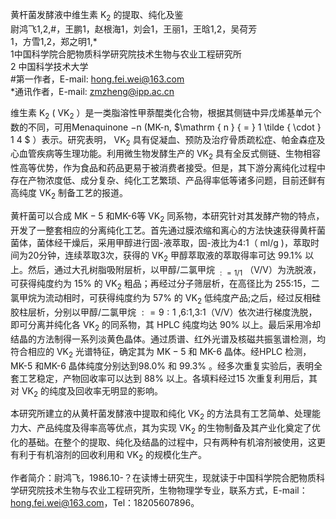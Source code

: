 黄杆菌发酵液中维生素 $\mathrm { K } _ { 2 }$ 的提取、纯化及鉴  
尉鸿飞1,2,#，王鹏1，赵根海1，刘会1，王丽1，王晗1,2，吴荷芳  
1，方雪1,2，郑之明1,\*  
1中国科学院合肥物质科学研究院技术生物与农业工程研究所  
2 中国科学技术大学  
#第一作者，E-mail: hong.fei.wei@163.com  
\*通讯作者，E-mail: zmzheng@ipp.ac.cn

维生素 $\mathrm { K _ { 2 } }$ ( $\mathrm { V K _ { 2 } }$ ）是一类脂溶性甲萘醌类化合物，根据其侧链中异戊烯基单元个数的不同，可用Menaquinone $- \mathrm { n }$ (MK-n, $\mathrm { n } { = } 1 \tilde { \cdot } 1 4 \$ ）表示。研究表明， $\mathrm { V K _ { 2 } }$ 具有促凝血、预防及治疗骨质疏松症、帕金森症及心血管疾病等生理功能。利用微生物发酵生产的 $\mathrm { V K _ { 2 } }$ 具有全反式侧链、生物相容性高等优势，作为食品和药品更易于被消费者接受。但是，其下游分离纯化过程中存在产物浓度低、成分复杂、纯化工艺繁琐、产品得率低等诸多问题，目前还鲜有高纯度 $\mathrm { V K _ { 2 } }$ 制备工艺的报道。

黄杆菌可以合成 $\mathrm { M K } { - } 5$ 和MK-6等 $\mathrm { V K _ { 2 } }$ 同系物，本研究针对其发酵产物的特点，开发了一整套相应的分离纯化工艺。首先通过膜浓缩和离心的方法快速获得黄杆菌菌体，菌体经干燥后，采用甲醇进行固-液萃取，固-液比为4:1（ $\mathrm { m l / g }$ )，萃取时间为20分钟，连续萃取3次，获得的 $\mathrm { V K _ { 2 } }$ 甲醇萃取液的萃取得率可达 $9 9 . 1 \%$ 以上。然后，通过大孔树脂吸附层析，以甲醇/二氯甲烷 $_ { : = 1 / 1 }$ （V/V）为洗脱液，可获得纯度约为 $1 5 \%$ 的 $\mathrm { V K _ { 2 } }$ 粗品；再经过分子筛层析，在高径比为 255:15，二氯甲烷为流动相时，可获得纯度约为 $5 7 \%$ 的 $\mathrm { V K _ { 2 } }$ 低纯度产品;之后，经过反相硅胶柱层析，分别以甲醇/二氯甲烷 $\scriptstyle : = 9 : 1$ ,6:1,3:1（V/V）依次进行梯度洗脱，即可分离并纯化各 $\mathrm { V K _ { 2 } }$ 的同系物，其 HPLC 纯度均达 $9 0 \%$ 以上。最后采用冷却结晶的方法制得一系列淡黄色晶体。通过质谱、红外光谱及核磁共振氢谱检测，均符合相应的 $\mathrm { V K _ { 2 } }$ 光谱特征，确定其为 $\mathrm { M K } { - } 5$ 和 MK-6 晶体。经HPLC 检测，MK-5 和MK-6 晶体纯度分别达到$9 8 . 0 \%$ 和 $9 9 . 3 \%$ 。经多次重复实验后，表明全套工艺稳定，产物回收率可以达到 $8 8 \%$ 以上。各填料经过15 次重复利用后，其对 $\mathrm { V K _ { 2 } }$ 的纯度及回收率无明显的影响。

本研究所建立的从黄杆菌发酵液中提取和纯化 $\mathrm { V K _ { 2 } }$ 的方法具有工艺简单、处理能力大、产品纯度及得率高等优点，其为实现 $\mathrm { V K _ { 2 } }$ 的生物制备及其产业化奠定了优化的基础。在整个的提取、纯化及结晶的过程中，只有两种有机溶剂被使用，这更有利于有机溶剂的回收利用和 $\mathrm { V K _ { 2 } }$ 的规模化生产。

作者简介：尉鸿飞，1986.10-？在读博士研究生，现就读于中国科学院合肥物质科学研究院技术生物与农业工程研究所，生物物理学专业，联系方式，E-mail：hong.fei.wei@163.com，Tel：18205607896。